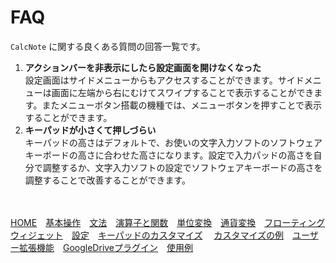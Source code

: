 # FAQ
`CalcNote` に関する良くある質問の回答一覧です。

1. **アクションバーを非表示にしたら設定画面を開けなくなった**  
設定画面はサイドメニューからもアクセスすることができます。サイドメニューは画面に左端から右にむけてスワイプすることで表示することができます。またメニューボタン搭載の機種では、メニューボタンを押すことで表示することができます。
2. **キーパッドが小さくて押しづらい**  
キーパッドの高さはデフォルトで、お使いの文字入力ソフトのソフトウェアキーボードの高さに合わせた高さになります。設定で入力パッドの高さを自分で調整するか、文字入力ソフトの設定でソフトウェアキーボードの高さを調整することで改善することができます。

<br><br>
[HOME](index.md)　[基本操作](how2use.md)　[文法](http://burton999dev.github.io/CalcNoteHelp/grammar_ja.html)　[演算子と関数](operator_and_function.md)　[単位変換](unit_converter.md)　[通貨変換](currency_converter.md)　[フローティングウィジェット](floating_widget.md)　[設定](settings.md)　[キーパッドのカスタマイズ](customizing_keypad.md)
　[カスタマイズの例](example4theme.md)　[ユーザー拡張機能](custom_extension.md)　[GoogleDriveプラグイン](google_drive_plugin.md)　[使用例](http://android.ascii.jp/2016/02/29/893463)  
